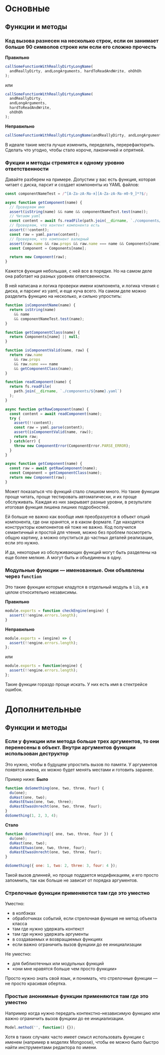 # Основные

## Функции и методы

### Код вызова разнесен на несколько строк, если он занимает больше 90 символов строке или если его сложно прочесть
**Правильно**
```js
callSomeFunctionWithReallyDirtyLongName(
  andReallyDirty, andLongArguments, hardToReadAndWrite, ohOhOh
);
```
или
```js
callSomeFunctionWithReallyDirtyLongName(
  andReallyDirty,
  andLongArguments,
  hardToReadAndWrite,
  ohOhOh
);
```

**Неправильно**
```js
callSomeFunctionWithReallyDirtyLongName(andReallyDirty, andLongArguments, hardToReadAndWrite, ohOhOh);
```

В идеале такие места лучше изменить, переделать, перерефакторить.
Сделать что угодно, чтобы стало короче, лаконичней и опрятней.

### Фукции и методы стремятся к одному уровню ответственности
Давайте разберем на примере.
Допустим у вас есть функция, которая читает с диска, парсит и создает компоненты из YAML файлов:
```js
const componentNameTest = /^[A-Za-zА-Яа-я][A-Za-zА-Яа-я0-9_]*?$/;

async function getComponent(name) {
  // Проверяем имя
  assert(isString(name) && name && componentNameTest.test(name));
  // Читаем yaml
  const content = await fs.readFile(path.join(__dirname, `./components/${name}.yaml`));
  // Проверяем, что контент компонента есть
  assert(!!content);
  const raw = yaml.parse(content);
  // Проверяем, что компонент валидный
  assert(raw.name && raw.props && raw.name === name && Components[name]);
  const Component = Components[name];

  return new Component(raw);
}
```
Кажется фукнция небольшая, с ней все в порядке. Но на самом деле она работает на разных уровнях ответсвенности.

В ней написана и логика проверки имени компонента, и логика чтения с диска, и парсинг из yaml, и еще куча всего.
На самом деле можно разделить функцию на несколько, и сильно упростить:
```js
function isComponentName(name) {
  return isString(name)
    && name
    && componentNameTest.test(name);
}

function getComponentClass(name) {
  return Components[name] || null;
}

function isComponentValid(name, raw) {
  return raw.name
    && raw.props
    && raw.name === name
    && getComponentClass(name);
}

function readComponent(name) {
  return fs.readFile(
    path.join(__dirname, `./components/${name}.yaml`)
  );
}

async function getRawComponent(name) {
  const content = await readComponent(name);
  try {
    assert(!!content);
    const raw = yaml.parse(content);
    assert(isComponentValid(name, raw));
    return raw;
  } catch(err) {
    throw new ComponentError(ComponentError.PARSE_ERROR);
  }
}

async function getComponent(name) {
  const raw = await getRawComponent(name);
  const Component = getComponentClass(name);
  return new Component(raw);
}
```
Может показаться что функций стало слишком много.
Но такие функции проще читать, проще тестировать автоматически, и их проще обслуживать.
Каждая из них закрывает разные уровни, в результате итоговая функция лишена лишних подробностей.

Ей больше не важно как вообще имя преобразуется в объект опций компонента, где они хранятся, и в каком формате.
Где находятся конструкторы компонентов ей тоже не важно.
Код получился семантичный и простой для чтения, можно без проблем посмотреть общую картину,
а можно опуститься до частных деталей реализации, если это нужно.

И да, некоторые из обслуживающих функций могут быть разделены на еще более мелкие. А могут быть и объединены в одну.

### Модульные функции — именованные. Они объявлены через `function`
Это такие фукнции которые кладутся в отдельный модуль в `lib`, и в целом относительно независимы.

**Правильно**
```js
module.exports = function checkEngine(engine) {
  assert(!!engine.errors.length);
}
```

**Неправильно**
```js
module.exports = (engine) => {
  assert(!!engine.errors.length);
};
```
или
```js
module.exports = function(engine) {
  assert(!!engine.errors.length);
};
```
Такие функции гораздо проще искать. У них есть имя в стектрейсе ошибок.

# Дополнительные

## Функции и методы

### Если у функции или метода больше трех аргументов, то они перенесены в объект. Внутри аргументов функции использован деструктор
Это нужно, чтобы в будущем упростить вызов по памяти.
У аргументов появятся имена, их можно будет менять местами и готовить заранее.

Пример ниже:
**Было**
```js
function doSomething(one, two, three, four) {
  du(one);
  duHast(one, two);
  duHastEtwas(one, two, three);
  duHastEtwasUnrecht(one, two, three, four);
}
doSomething(1, 2, 3, 4);
```
**Стало**
```js
function doSomething({ one, two, three, four }) {
  du(one);
  duHast(one, two);
  duHastEtwas(one, two, three, four);
  duHastEtwasUnrecht(one, two, three, four);
}

doSomething({ one: 1, two: 2, three: 3, four: 4 });
```
Такой вызов длинней, но проще поддается модификациям, и его просто запомнить, так как больше не зависит от порядка аргументов.

### Стрелочные функции применяются там где это уместно
Уместно:
- в колбэках
- обработчиках событий, если стрелочная функция не метод объекта класса
- там где нужно удержать контекст
- там где нужно удержать аргументы
- в создаваемых и возвращаемых функциях
- если важно ограничить вызов фунцкии до ее инициализации

Не уместно:
- для библиотечных или модульных функций
- «они мне нравятся больше чем просто функции»

Просто нужно знать свой язык, и понимать, что стрелочные функции — не просто красивая обертка.

### Простые анонимные функции применяются там где это уместно
Например когда нужно передать контекстно-независимую функцию или важно ограничить вызов фунцкии до ее инициализации.
```js
Model.method('', function() {});
```
Хотя в таких случаях часто имеет смысл использовать функции с именем (например в моделях Mongoose),
чтобы ее можно было быстро найти инструментами редактора по имени.
